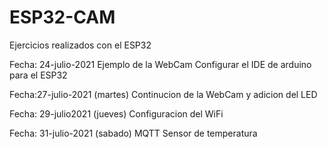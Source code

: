 # ESP32-CAM
Ejercicios realizados con el  ESP32

Fecha: 24-julio-2021
Ejemplo de la WebCam
Configurar el IDE de arduino para el ESP32

Fecha:27-julio-2021 (martes)
Continucion de la WebCam y adicion del LED

Fecha: 29-julio2021 (jueves)
Configuracion del WiFi

Fecha: 31-julio-2021 (sabado)
MQTT
Sensor de temperatura
